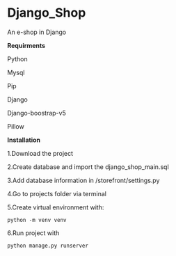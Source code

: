 # Django_Shop
An e-shop in Django

<b>Requirments</b>

Python

Mysql

Pip

Django

Django-boostrap-v5

Pillow

<b>Installation</b>

1.Download the project

2.Create database and import the django_shop_main.sql

3.Add database information in /storefront/settings.py

4.Go to projects folder via terminal

5.Create virtual environment with:

    python -m venv venv

6.Run project with 

    python manage.py runserver


    








